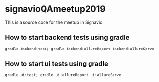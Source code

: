# signavioQAmeetup2019
This is a source code for the meetup in Signavio

## How to start backend tests using gradle  
`gradle backend:test; gradle backend:allureReport backend:allureServe`

## How to start ui tests using gradle   
`gradle ui:test; gradle ui:allureReport ui:allureServe`
